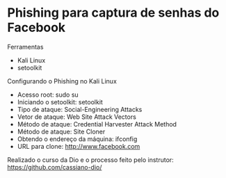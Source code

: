 # Phishing para captura de senhas do Facebook

Ferramentas

- Kali Linux
- setoolkit

Configurando o Phishing no Kali Linux

- Acesso root: sudo su
- Iniciando o setoolkit: setoolkit
- Tipo de ataque: Social-Engineering Attacks
- Vetor de ataque: Web Site Attack Vectors
- Método de ataque: Credential Harvester Attack Method 
- Método de ataque: Site Cloner
- Obtendo o endereço da máquina: ifconfig
- URL para clone: http://www.facebook.com

Realizado o curso da Dio e o processo feito pelo instrutor: https://github.com/cassiano-dio/

